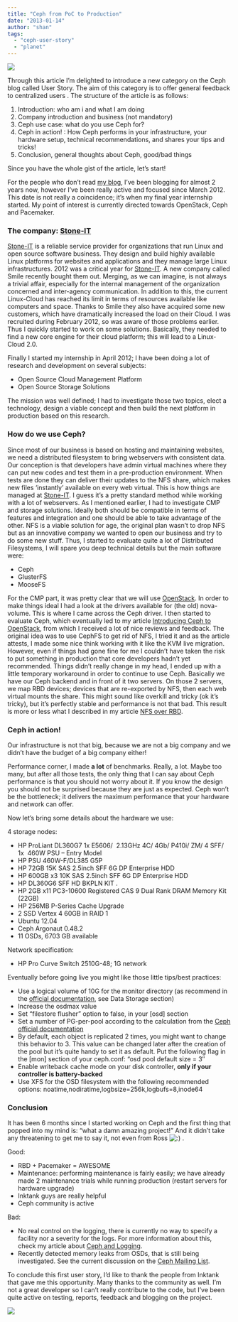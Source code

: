 ```yaml
---
title: "Ceph from PoC to Production"
date: "2013-01-14"
author: "shan"
tags: 
  - "ceph-user-story"
  - "planet"
---
```


[![](images/ceph-poc-prod-460x197.jpg)](http://ceph.com/user-story/ceph-from-poc-to-production/attachment/ceph-poc-prod/)

Through this article I’m delighted to introduce a new category on the Ceph blog called User Story. The aim of this category is to offer general feedback to centralized users . The structure of the article is as follows:

1. Introduction: who am i and what I am doing
2. Company introduction and business (not mandatory)
3. Ceph use case: what do you use Ceph for?
4. Ceph in action! : How Ceph performs in your infrastructure, your hardware setup, technical recommendations, and shares your tips and tricks!
5. Conclusion, general thoughts about Ceph, good/bad things

Since you have the whole gist of the article, let’s start!

For the people who don’t read [my blog](http://sebastien-han.fr/blog/ "my blog"), I’ve been blogging for almost 2 years now, however I’ve been really active and focused since March 2012. This date is not really a coincidence; it’s when my final year internship started. My point of interest is currently directed towards OpenStack, Ceph and Pacemaker.

### The company: [Stone-IT](http://www.stone-it.com)

[Stone-IT](http://www.stone-it.com) is a reliable service provider for organizations that run Linux and open source software business. They design and build highly available Linux platforms for websites and applications and they manage large Linux infrastructures. 2012 was a critical year for [Stone-IT](http://www.stone-it.com). A new company called Smile recently bought them out. Merging, as we can imagine, is not always a trivial affair, especially for the internal management of the organization concerned and inter-agency communication. In addition to this, the current Linux-Cloud has reached its limit in terms of resources available like computers and space. Thanks to Smile they also have acquired some new customers, which have dramatically increased the load on their Cloud. I was recruited during February 2012, so was aware of those problems earlier. Thus I quickly started to work on some solutions. Basically, they needed to find a new core engine for their cloud platform; this will lead to a Linux-Cloud 2.0.

Finally I started my internship in April 2012; I have been doing a lot of research and development on several subjects:

- Open Source Cloud Management Platform
- Open Source Storage Solutions

The mission was well defined; I had to investigate those two topics, elect a technology, design a viable concept and then build the next platform in production based on this research.

### How do we use Ceph?

Since most of our business is based on hosting and maintaining websites, we need a distributed filesystem to bring webservers with consistent data. Our conception is that developers have admin virtual machines where they can put new codes and test them in a pre-production environment. When tests are done they can deliver their updates to the NFS share, which makes new files ‘instantly’ available on every web virtual. This is how things are managed at [Stone-IT](http://www.stone-it.com). I guess it’s a pretty standard method while working with a lot of webservers. As I mentioned earlier, I had to investigate CMP and storage solutions. Ideally both should be compatible in terms of features and integration and one should be able to take advantage of the other. NFS is a viable solution for age, the original plan wasn’t to drop NFS but as an innovative company we wanted to open our business and try to do some new stuff. Thus, I started to evaluate quite a lot of Distributed Filesystems, I will spare you deep technical details but the main software were:

- Ceph
- GlusterFS
- MooseFS

For the CMP part, it was pretty clear that we will use [OpenStack](http://www.openstack.org). In order to make things ideal I had a look at the drivers available for (the old) nova-volume. This is where I came across the Ceph driver. I then started to evaluate Ceph, which eventually led to my article [Introducing Ceph to OpenStack](http://www.sebastien-han.fr/blog/2012/06/10/introducing-ceph-to-openstack/), from which I received a lot of nice reviews and feedback. The original idea was to use CephFS to get rid of NFS, I tried it and as the article attests, I made some nice think working with it like the KVM live migration. However, even if things had gone fine for me I couldn’t have taken the risk to put something in production that core developers hadn’t yet recommended. Things didn’t really change in my head, I ended up with a little temporary workaround in order to continue to use Ceph. Basically we have our Ceph backend and in front of it two servers. On those 2 servers, we map RBD devices; devices that are re-exported by NFS, then each web virtual mounts the share. This might sound like overkill and tricky (ok it’s tricky), but it’s perfectly stable and performance is not that bad. This result is more or less what I described in my article [NFS over RBD](http://www.sebastien-han.fr/blog/2012/07/06/nfs-over-rbd/).

### Ceph in action!

Our infrastructure is not that big, because we are not a big company and we didn’t have the budget of a big company either!

Performance corner, I made **a lot** of benchmarks. Really, a lot. Maybe too many, but after all those tests, the only thing that I can say about Ceph performance is that you should not worry about it. If you know the design you should not be surprised because they are just as expected. Ceph won’t be the bottleneck; it delivers the maximum performance that your hardware and network can offer.

Now let’s bring some details about the hardware we use:

4 storage nodes:

- HP ProLiant DL360G7 1x E5606/  2.13GHz 4C/ 4Gb/ P410i/ ZM/ 4 SFF/ 1x  460W PSU – Entry Model
- HP PSU 460W-F/DL385 G5P
- HP 72GB 15K SAS 2.5inch SFF 6G DP Enterprise HDD
- HP 600GB x3 10K SAS 2.5inch SFF 6G DP Enterprise HDD
- HP DL360G6 SFF HD BKPLN KIT .
- HP 2GB x11 PC3-10600 Registered CAS 9 Dual Rank DRAM Memory Kit (22GB)
- HP 256MB P-Series Cache Upgrade
- 2 SSD Vertex 4 60GB in RAID 1
- Ubuntu 12.04
- Ceph Argonaut 0.48.2
- 11 OSDs, 6703 GB available

Network specification:

- HP Pro Curve Switch 2510G-48; 1G network

Eventually before going live you might like those little tips/best practices:

- Use a logical volume of 10G for the monitor directory (as recommend in the [official documentation](http://ceph.com/docs/master/install/hardware-recommendations/), see Data Storage section)
- Increase the osdmax value
- Set “filestore flusher” option to false, in your \[osd\] section
- Set a number of PG-per-pool according to the calculation from the [Ceph official documentation](http://ceph.com/docs/master/cluster-ops/placement-groups/)
- By default, each object is replicated 2 times, you might want to change this behavior to 3. This value can be changed later after the creation of the pool but it’s quite handy to set it as default. Put the following flag in the \[mon\] section of your ceph.conf: “osd pool default size = 3″
- Enable writeback cache mode on your disk controller, **only if your controller is battery-backed**
- Use XFS for the OSD filesystem with the following recommended options: noatime,nodiratime,logbsize=256k,logbufs=8,inode64

### Conclusion

It has been 6 months since I started working on Ceph and the first thing that popped into my mind is: “what a damn amazing project!” And it didn’t take any threatening to get me to say it, not even from Ross ![:)](http://ceph.com/wp-includes/images/smilies/icon_smile.gif) .

Good:

- RBD + Pacemaker = AWESOME
- Maintenance: performing maintenance is fairly easily; we have already made 2 maintenance trials while running production (restart servers for hardware upgrade)
- Inktank guys are really helpful
- Ceph community is active

Bad:

- No real control on the logging, there is currently no way to specify a facility nor a severity for the logs. For more information about this, check my article about [Ceph and Logging](http://www.sebastien-han.fr/blog/2013/01/07/logging-in-ceph/).
- Recently detected memory leaks from OSDs, that is still being investigated. See the current discussion on the [Ceph Mailing List](http://www.mail-archive.com/ceph-devel@vger.kernel.org/msg11000.html).

To conclude this first user story, I’d like to thank the people from Inktank that gave me this opportunity. Many thanks to the community as well. I’m not a great developer so I can’t really contribute to the code, but I’ve been quite active on testing, reports, feedback and blogging on the project.

![](http://track.hubspot.com/__ptq.gif?a=268973&k=14&bu=http://ceph.com&r=http://ceph.com/user-story/ceph-from-poc-to-production/&bvt=rss&p=wordpress)
